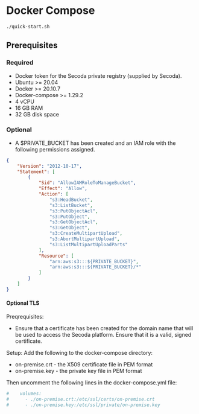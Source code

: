 # Docker Compose

```bash
./quick-start.sh
```

## Prerequisites
### Required
* Docker token for the Secoda private registry (supplied by Secoda).
* Ubuntu >= 20.04
* Docker >= 20.10.7
* Docker-compose >= 1.29.2
* 4 vCPU
* 16 GB RAM
* 32 GB disk space

### Optional

* A $PRIVATE_BUCKET has been created and an IAM role with the following permissions assigned.
```json
{
    "Version": "2012-10-17",
    "Statement": [
        {
            "Sid": "AllowIAMRoleToManageBucket",
            "Effect": "Allow",
            "Action": [
                "s3:HeadBucket",
                "s3:ListBucket",
                "s3:PutObjectAcl",
                "s3:PutObject",
                "s3:GetObjectAcl",
                "s3:GetObject",
                "s3:CreateMultipartUpload",
                "s3:AbortMultipartUpload",
                "s3:ListMultipartUploadParts"
            ],
            "Resource": [
                "arn:aws:s3:::${PRIVATE_BUCKET}",
                "arn:aws:s3:::${PRIVATE_BUCKET}/*"
            ]
        }
    ]
}
```

#### Optional TLS

Preqrequisites:
* Ensure that a certificate has been created for the domain name that will be used to access the Secoda platform. Ensure that it is a valid, signed certificate.

Setup:
Add the following to the docker-compose directory:
* on-premise.crt - the X509 certificate file in PEM format
* on-premise.key - the private key file in PEM format

Then uncomment the following lines in the docker-compose.yml file:
```yaml
#    volumes:
#      - ./on-premise.crt:/etc/ssl/certs/on-premise.crt
#      - ./on-premise.key:/etc/ssl/private/on-premise.key
```